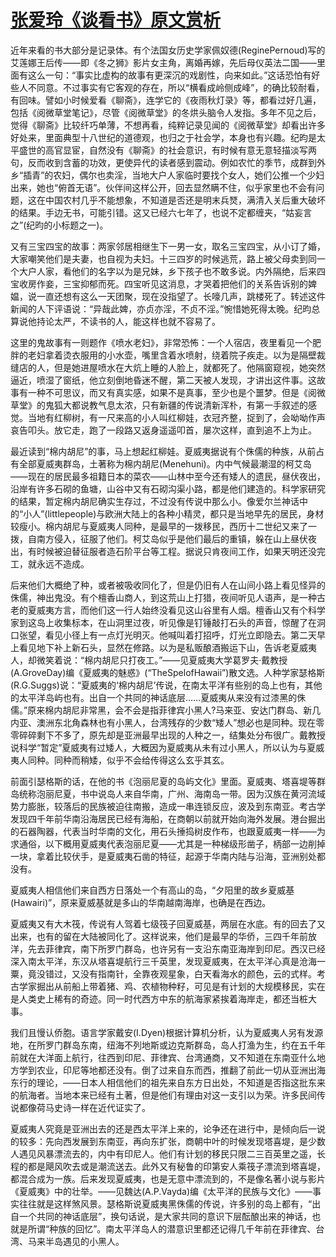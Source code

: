 # [张爱玲《谈看书》原文赏析](https://www.vrrw.net/wx/9927.html)

近年来看的书大部分是记录体。有个法国女历史学家佩奴德(ReginePernoud)写的艾莲娜王后传——即《冬之狮》影片女主角，离婚再嫁，先后母仪英法二国——里面有这么一句：“事实比虚构的故事有更深沉的戏剧性，向来如此。”这话恐怕有好些人不同意。不过事实有它客观的存在，所以“横看成岭侧成峰”，的确比较耐看，有回味。譬如小时候爱看《聊斋》，连学它的《夜雨秋灯录》等，都看过好几遍，包括《阅微草堂笔记》，尽管《阅微草堂》的冬烘头脑令人发指。多年不见之后，觉得《聊斋》比较纤巧单薄，不想再看，纯粹记录见闻的《阅微草堂》却看出许多好处来，里面典型十八世纪的道德观，也归之于社会学，本身也有兴趣。纪昀是太平盛世的高官显宦，自然没有《聊斋》的社会意识，有时候有意无意轻描淡写两句，反而收到含蓄的功效，更使异代的读者感到震动。例如农忙的季节，成群到外乡“插青”的农妇，偶尔也卖淫，当地大户人家临时要找个女人，她们公推一个少妇出来，她也“俯首无语”。伙伴间这样公开，回去显然瞒不住，似乎家里也不会有问题，这在中国农村几乎不能想象，不知道是否还是明末兵燹，满清入关后重大破坏的结果。手边无书，可能引错。这又已经六七年了，也说不定都缠夹，“姑妄言之”(纪昀的小标题之一)。

又有三宝四宝的故事：两家邻居相继生下一男一女，取名三宝四宝，从小订了婚，大家嘲笑他们是夫妻，也自视为夫妇。十三四岁的时候逃荒，路上被父母卖到同一个大户人家，看他们的名字以为是兄妹，乡下孩子也不敢多说。内外隔绝，后来四宝收房作妾，三宝抑郁而死。四宝听见这消息，才哭着把他们的关系告诉别的婢媪，说一直还想有这么一天团聚，现在没指望了。长嚎几声，跳楼死了。转述这件新闻的人下评语说：“异哉此婢，亦贞亦淫，不贞不淫。”惋惜她死得太晚。纪昀总算说他持论太严，不读书的人，能这样也就不容易了。



这里的鬼故事有一则题作《喷水老妇》，非常恐怖：一个人宿店，夜里看见一个肥胖的老妇拿着烫衣服用的小水壶，嘴里含着水喷射，绕着院子疾走。以为是隔壁裁缝店的人，但是她进屋喷水在大炕上睡的人脸上，就都死了。他隔窗窥视，她突然逼近，喷湿了窗纸，他立刻倒地昏迷不醒，第二天被人发现，才讲出这件事。这故事有一种不可思议，而又有真实感，如果不是真事，至少也是个噩梦。但是《阅微草堂》的鬼狐大都说教气息太浓，只有新疆的传说清新浑朴，有第一手叙述的感觉。当地有红柳树，有一尺来高的小人叫红柳娃，衣冠齐整，捉到了，会呦呦作声哀告叩头。放它走，跑了一段路又返身遥遥叩首，屡次这样，直到追不上为止。

最近读到“棉内胡尼”的事，马上想起红柳娃。夏威夷据说有个侏儒的种族，从前占有全部夏威夷群岛，土著称为棉内胡尼(Menehuni)。内中气候最潮湿的柯艾岛——现在的居民最多祖籍日本的菜农——山林中至今还有矮人的遗民，昼伏夜出，沿岸有许多石砌的鱼塘，山谷中又有石砌沟渠小路，都是他们建造的。科学家研究的结果，暂定棉内胡尼确实生存过，不过没有传说中那么小。像爱尔兰神话中的“小人”(littlepeople)与欧洲大陆上的各种小精灵，都只是当地早先的居民，身材较瘦小。棉内胡尼与夏威夷人同种，是最早的一拨移民，西历十二世纪又来了一拨，自南方侵入，征服了他们。柯艾岛似乎是他们最后的重镇，躲在山上昼伏夜出，有时候被迫替征服者造石阶平台等工程。据说只肯夜间工作，如果天明还没完工，就永远不造成。

后来他们大概绝了种，或者被吸收同化了，但是仍旧有人在山间小路上看见怪异的侏儒，神出鬼没。有个檀香山商人，到这荒山上打猎，夜间听见人语声，是一种古老的夏威夷方言，而他们这一行人始终没看见这山谷里有人烟。檀香山又有个科学家到这岛上收集标本，在山洞里过夜，听见像是钉锤敲打石头的声音，惊醒了在洞口张望，看见小径上有一点灯光明灭。他喊叫着打招呼，灯光立即隐去。第二天早上看见地下补上新石头，显然在修路。以为是私贩酿酒搬运下山，告诉老夏威夷人，却微笑着说：“棉内胡尼只打夜工。”——见夏威夷大学葛罗夫·戴教授(A.GroveDay)编《夏威夷的魅惑》(“TheSpelofHawaii”)散文选。人种学家瑟格斯(R.G.Suggs)说：“夏威夷的‘棉内胡尼’传说，在南太平洋有些别的岛上也有，其他的太平洋岛屿也有。出自一个共同的神话底层……夏威夷从来没有过漆黑的侏儒。”原来棉内胡尼非常黑，会不会是指菲律宾小黑人?马来亚、安达门群岛、新几内亚、澳洲东北角森林也有小黑人，台湾残存的少数“矮人”想必也是同种。现在零零碎碎剩下不多了，原先却是亚洲最早出现的人种之一，结集处分布很广。戴教授说科学“暂定”夏威夷有过矮人，大概因为夏威夷从未有过小黑人，所以认为与夏威夷人同种。同种而稍矮，似乎不会给传得这么玄乎其玄。

前面引瑟格斯的话，在他的书《泡丽尼夏的岛屿文化》里面。夏威夷、塔喜堤等群岛统称泡丽尼夏，书中说岛人来自华南，广州、海南岛一带。因为汉族在黄河流域势力膨胀，较落后的民族被迫往南搬，造成一串连锁反应，波及到东南亚。考古学发现四千年前华南沿海居民已经有海船，在商朝以前就开始向海外发展。港台掘出的石器陶器，代表当时华南的文化，用石头捶捣树皮作布，也跟夏威夷一样——为求通俗，以下概用夏威夷代表泡丽尼夏——尤其是一种梯级形凿子，柄部一边削掉一块，拿着比较伏手，是夏威夷石凿的特征，起源于华南内陆与沿海，亚洲别处都没有。

夏威夷人相信他们来自西方日落处一个有高山的岛，“夕阳里的故乡夏威基(Hawairi)”，原来夏威基就是多山的华南越南海岸，也确是在西边。

夏威夷又有大木筏，传说有人驾着七级筏子回夏威基，两层在水底。有的回去了又出来，也有的留在大陆被同化了。这样说来，他们是最早的华侨，三四千年前放洋，先去菲律宾，南下所罗门群岛，也许另有一支沿东南亚海岸到印尼。西汉已经深入南太平洋，东汉从塔喜堤航行三千英里，发现夏威夷，在太平洋心真是沧海一粟，竟没错过，又没有指南针，全靠夜观星象，白天看海水的颜色，云的式样。考古学家掘出从前船上带着猪、鸡、农植物种籽，可见是有计划的大规模移民，实在是人类史上稀有的奇迹。同一时代西方中东的航海家紧挨着海岸走，都还当桩大事。

我们且慢认侨胞。语言学家戴安(I.Dyen)根据计算机分析，认为夏威夷人另有发源地，在所罗门群岛东南，纽海不列地斯或边克斯群岛，岛人打渔为生，约在五千年前就在大洋面上航行，往西到印尼、菲律宾、台湾通商，又不知道在东南亚什么地方学到农业，印尼等地都还没有。倒了过来自东而西，推翻了前此一切从亚洲出海东行的理论，——日本人相信他们的祖先来自东方日出处，不知道是否指这批东来的航海者。当地本来已经有土著，但是他们有理由对这一支引以为荣。许多民间传说都像荷马史诗一样在近代证实了。

夏威夷人究竟是亚洲出去的还是西太平洋上来的，论争还在进行中，是倾向后一说的较多：先向西发展到东南亚，再向东扩张，商朝中叶的时候发现塔喜堤，是少数人遇见风暴漂流去的，内中有印尼人。他们有计划的移民只限二三百英里之遥，长程的都是飓风吹去或是潮流送去。此外又有秘鲁的印第安人乘筏子漂流到塔喜堤，都混合成为一族。后来发现夏威夷，也是无意中漂流到的，不是像名著小说与影片《夏威夷》中的壮举。——见魏达(A.P.Vayda)编《太平洋的民族与文化》——事实往往就是这样煞风景。瑟格斯说夏威夷黑侏儒的传说，许多别的岛上都有，“出自一个共同的神话底层”，换句话说，是大家共同的意识下层酝酿出来的神话，也就是所谓“种族的回忆”。南太平洋岛人的潜意识里都还记得几千年前在菲律宾、台湾、马来半岛遇见的小黑人。

